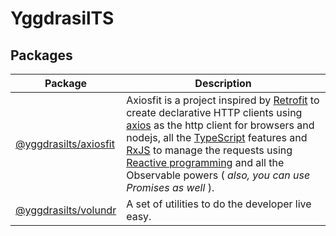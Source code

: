 

# YggdrasilTS

## Packages

| Package               | Description                                                                                                                                                                                                                                                                                                                                                                                                                                                                                                         |
|-----------------------|---------------------------------------------------------------------------------------------------------------------------------------------------------------------------------------------------------------------------------------------------------------------------------------------------------------------------------------------------------------------------------------------------------------------------------------------------------------------------------------------------------------------|
| [@yggdrasilts/axiosfit](./packages//yggdrasilts/axiosfit/README.md) | Axiosfit is a project inspired by  [Retrofit](https://square.github.io/retrofit/)  to create declarative HTTP clients using  [axios](https://github.com/axios/axios)  as the http client for browsers and nodejs, all the  [TypeScript](http://www.typescriptlang.org/)  features and  [RxJS](https://rxjs-dev.firebaseapp.com/)  to manage the requests using  [Reactive programming](https://en.wikipedia.org/wiki/Reactive_programming)  and all the Observable powers ( _also, you can use Promises as well_ ). |
| [@yggdrasilts/volundr](./packages/yggdrasilts/volundr/README.md) | A set of utilities to do the developer live easy.                                                                                                                                                                                                                                                                                                                                                                                                                                                                   |
